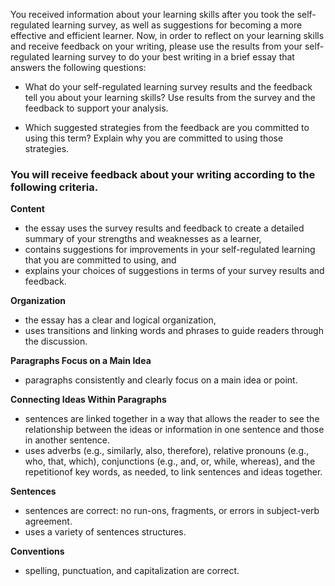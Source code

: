You received information about your learning skills after you took the self-regulated learning survey, as well as suggestions for becoming a more effective and efficient learner. Now, in order to reflect on your learning skills and receive feedback on your writing, please use the results from your self-regulated learning survey to do your best writing in a brief essay that answers the following questions:

* What do your self-regulated learning survey results and the feedback tell you about your learning skills? Use results from the survey and the feedback to support your analysis.

* Which suggested strategies from the feedback are you committed to using this term? Explain why you are committed to using those strategies.

### You will receive feedback about your writing according to the following criteria.

**Content**

* the essay uses the survey results and feedback to create a detailed summary of your strengths and weaknesses as a learner,
* contains suggestions for improvements in your self-regulated learning that you are committed to using, and
* explains your choices of suggestions in terms of your survey results and feedback.

**Organization**

* the essay has a clear and logical organization,
* uses transitions and linking words and phrases to guide readers through the discussion.

**Paragraphs Focus on a Main Idea**

* paragraphs consistently and clearly focus on a main idea or point.

**Connecting Ideas Within Paragraphs**

* sentences are linked together in a way that allows the reader to see the relationship between the ideas or information in one sentence and those in another sentence.
* uses adverbs (e.g., similarly, also, therefore), relative pronouns (e.g., who, that, which), conjunctions (e.g., and, or, while, whereas), and the repetitionof key words, as needed, to link sentences and ideas together.

**Sentences**

* sentences are correct: no run-ons, fragments, or errors in subject-verb agreement.
* uses a variety of sentences structures. 

**Conventions**

* spelling, punctuation, and capitalization are correct.
